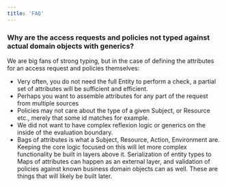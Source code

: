 ```yaml
---
title: 'FAQ'
---
```


### Why are the access requests and policies not typed against actual domain objects with generics?

We are big fans of strong typing, but in the case of defining the attributes for an access request
and policies themselves:

- Very often, you do not need the full Entity to perform a check, a partial set of attributes will
  be sufficient and efficient.
- Perhaps you want to assemble attributes for any part of the request from multiple sources
- Policies may not care about the type of a given Subject, or Resource etc., merely that some id
  matches for example.
- We did not want to have complex reflexion logic or generics on the inside of the evaluation
  boundary.
- Bags of attributes is what a Subject, Resource, Action, Environment are. Keeping the core logic
  focused on this will let more complex functionality be built in layers above it. Serialization of
  entity types to Maps of attributes can happen as an external layer, and validation of policies
  against known business domain objects can as well. These are things that will likely be built
  later.
